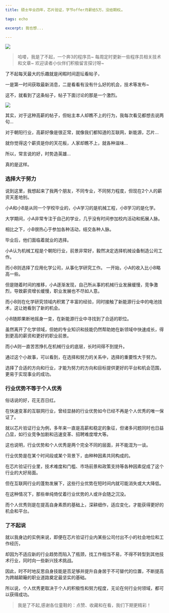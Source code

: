 ```yaml
---
title: 硕士毕业四年，芯片验证，字节offer月薪给5万，没给期权…

tags: echo

excerpt: 我也想...

---
```


![](https://navtool.gitee.io/blog/assets/imgs/20230525/052500.png)


> 哈喽，我是了不起，一个奔3的程序员~ 每周定时更新一些程序员相关技术和文章~ 欢迎读者小伙伴们积极留言探讨呀~



了不起每天最大的乐趣就是闲暇时间逛坛看帖子，

一是第一时间获取最新消息，二是看看有没有什么好的机会，技术等发布~ 

这不，就看到了这条帖子，帖子下面讨论的那是一个激烈。

![](https://navtool.gitee.io/blog/assets/imgs/20230525/052500.png)

其实，对于这种高薪的帖子，但帖主本人却瞧不上的行为，我每次看见都想去说两句...

对于朝阳行业，高薪好像是很正常，就像我们都知道的互联网，新能源，芯片...

就你觉得这个薪资是你的天花板，人家却瞧不上，就各种滋味...

所以，常言说的好，时势造英雄...

真的是这样。

### 选择大于努力

说到这里，我想起来了我两个朋友，不同专业，不同努力程度，但现在2个人的薪资天差地别。

小A和小B是从同一个学校毕业的，小A学习的是机械工程，小B学习的是化学。

大学期间，小A非常专注于自己的学业，几乎没有时间参加校内活动和拓展人脉。

相比之下，小B很热心于参加各种活动，结交各种人脉。

毕业后，他们面临着就业的选择。

小A认为机械工程是个朝阳行业，前景非常好，毅然决定选择机械设备制造公司工作。

而小B则选择了应用化学公司，从事化学研究工作。
一开始，小A的收入比小B略高一些。

但是随着时间的推移，小A逐渐发现，自己所从事的机械行业发展缓慢，竞争激烈，导致薪资增长缓慢，职业发展也不尽如人意。

而小B则在化学研究领域内积累了丰富的经验，同时接触了新能源行业中的电池技术，这让她看到了新的机会。

小B随即果断地摇身一变，在新能源行业中寻找到了合适的职位。

虽然离开了化学领域，但她的专业知识和技能仍然帮助她在新领域中快速成长，得到更高的薪资和更好的职业前景。

而小A则一直苦苦挣扎在机械行业的底层，长时间得不到提升。

通过这个小故事，可以看到，在选择和努力的关系中，选择的重要性大于努力。

选择了合适的方向和行业，才能为努力的方向和目标提供更好的平台和机会范围，更易于实现事业的成功。

### 行业优势不等于个人优秀

俗话说的好，花无百日红。

在快速变革的互联网行业，曾经显赫的行业优势如今已经不再是个人优秀的唯一保证了。

就以芯片验证行业为例，多年来一直是高薪和稳定的象征，但诸多问题同时也日益凸显，如行业竞争加剧和迅速变革、招聘难度增大等。

这也说明，行业优势和个人优秀是两个完全不同的层面，并不能混为一谈。

行业优势是在某个时间段或某个背景下，由种种因素共同构成的。

在芯片验证行业里，技术难度和门槛、市场前景和政策支持等各种因素促成了这个行业的大好局面。

但在互联网行业的蓬勃发展下，这些行业优势在短时间内就可能消失或大大降低。

在这种情况下，那些单纯倚仗着行业优势的人或许会随之沉没。

而个人优秀则是在提高自身素质的基础上，深耕细作，适应变化，才能获得更好的机会和平台。

### 了不起说

就以我身边的实例来说，即便在芯片验证行业内某些公司付出不小的社会地位和工作经历，

却因为不适应新的行业趋势而陷入了瓶颈，找工作相当不易，不得不转型到其他技术行业，同时向一些新兴技术挑战。

因此，时不时地反思自身技能是否足够并提升自身居于不可替代的位置，不断提高为跨越颠簸的职业道路奠定最坚实的基础。

所以说，个人优秀更取决于个人的积极性和努力程度，无论在何行业何领域，都可以获得成功。

> 我是了不起,感谢各位童鞋的：点赞、收藏和在看，我们下期更精彩！

